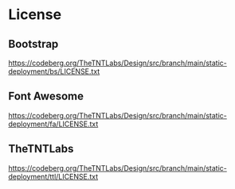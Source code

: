 License
=======

## Bootstrap
https://codeberg.org/TheTNTLabs/Design/src/branch/main/static-deployment/bs/LICENSE.txt

## Font Awesome
https://codeberg.org/TheTNTLabs/Design/src/branch/main/static-deployment/fa/LICENSE.txt

## TheTNTLabs
https://codeberg.org/TheTNTLabs/Design/src/branch/main/static-deployment/ttl/LICENSE.txt
